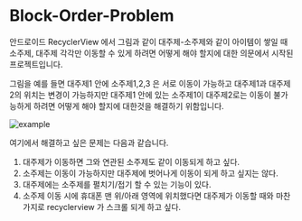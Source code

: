 # Block-Order-Problem

안드로이드 RecyclerView 에서 그림과 같이 대주제-소주제와 같이 아이템이 쌓일 때 소주제, 대주제 각각만 이동할 수 있게 하려면 어떻게 해야 할지에 대한 의문에서 시작된 프로젝트입니다.

그림을 예를 들면 대주제1 안에 소주제1,2,3 은 서로 이동이 가능하고 대주제1과 대주제2의 위치는 변경이 가능하지만 대주제1 안에 있는 소주제1이 대주제2로는 이동이 불가능하게 하려면 어떻게 해야 할지에 대한것을 해결하기 위함입니다.

![example](https://github.com/user-attachments/assets/6574bb7d-efbc-429f-96f5-556a5b3239ad)

여기에서 해결하고 싶은 문제는 다음과 같습니다.
1. 대주제가 이동하면 그와 연관된 소주제도 같이 이동되게 하고 싶다.
2. 소주제는 이동이 가능하지만 대주제에 벗어나게 이동이 되게 하고 싶지는 않다.
3. 대주제에는 소주제를 펼치기/접기 할 수 있는 기능이 있다.
4. 소주제 이동 시에 휴대폰 맨 위/아래 영역에 위치했다면 대주제가 이동할 때와 마찬가지로 recyclerview 가 스크롤 되게 하고 싶다.
